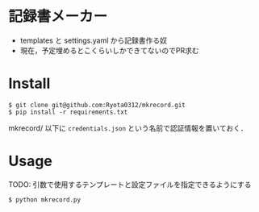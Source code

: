 # 記録書メーカー
+ templates と settings.yaml から記録書作る奴
+ 現在，予定埋めるとこくらいしかできてないのでPR求む

# Install
```
$ git clone git@github.com:Ryota0312/mkrecord.git
$ pip install -r requirements.txt
```

mkrecord/ 以下に `credentials.json` という名前で認証情報を置いておく．

# Usage
TODO: 引数で使用するテンプレートと設定ファイルを指定できるようにする
```
$ python mkrecord.py
```
